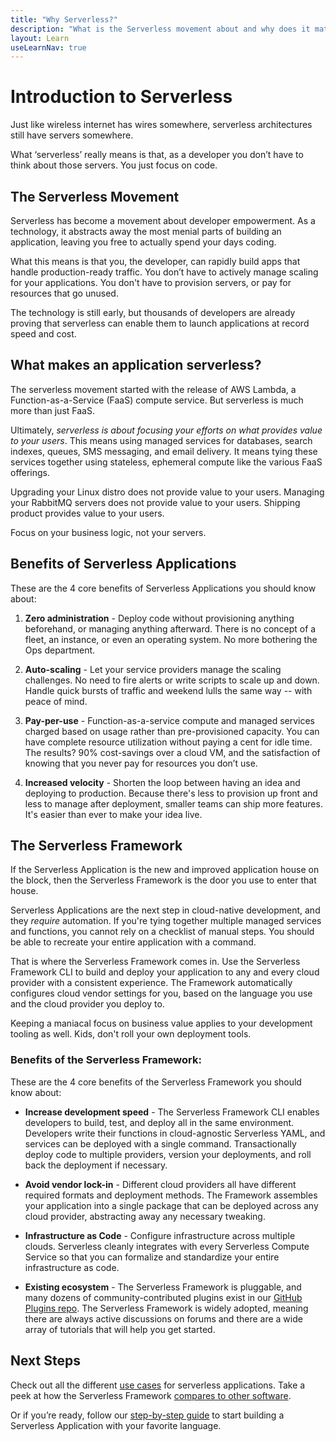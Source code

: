 ```yaml
---
title: "Why Serverless?"
description: "What is the Serverless movement about and why does it matter?"
layout: Learn
useLearnNav: true
---
```


# Introduction to Serverless

Just like wireless internet has wires somewhere, serverless architectures still have servers somewhere.

What ‘serverless’ really means is that, as a developer you don’t have to think about those servers. You just focus on code.

## The Serverless Movement

Serverless has become a movement about developer empowerment. As a technology, it abstracts away the most menial parts of building an application, leaving you free to actually spend your days coding.

What this means is that you, the developer, can rapidly build apps that handle production-ready traffic. You don’t have to actively manage scaling for your applications. You don't have to provision servers, or pay for resources that go unused.

The technology is still early, but thousands of developers are already proving that serverless can enable them to launch applications at record speed and cost.

## What makes an application serverless?

The serverless movement started with the release of AWS Lambda, a Function-as-a-Service (FaaS) compute service. But serverless is much more than just FaaS.

Ultimately, _serverless is about focusing your efforts on what provides value to your users_. This means using managed services for databases, search indexes, queues, SMS messaging, and email delivery. It means tying these services together using stateless, ephemeral compute like the various FaaS offerings.

Upgrading your Linux distro does not provide value to your users. Managing your RabbitMQ servers does not provide value to your users. Shipping product provides value to your users.

Focus on your business logic, not your servers.

## Benefits of Serverless Applications

These are the 4 core benefits of Serverless Applications you should know about:

1. **Zero administration** - Deploy code without provisioning anything beforehand, or managing anything afterward. There is no concept of a fleet, an instance, or even an operating system. No more bothering the Ops department.

2. **Auto-scaling** - Let your service providers manage the scaling challenges. No need to fire alerts or write scripts to scale up and down. Handle quick bursts of traffic and weekend lulls the same way -- with peace of mind.

3. **Pay-per-use** - Function-as-a-service compute and managed services charged based on usage rather than pre-provisioned capacity. You can have complete resource utilization without paying a cent for idle time. The results? 90% cost-savings over a cloud VM, and the satisfaction of knowing that you never pay for resources you don’t use.

4. **Increased velocity** - Shorten the loop between having an idea and deploying to production. Because there's less to provision up front and less to manage after deployment, smaller teams can ship more features. It's easier than ever to make your idea live.

## The Serverless Framework

If the Serverless Application is the new and improved application house on the block, then the Serverless Framework is the door you use to enter that house.

Serverless Applications are the next step in cloud-native development, and they _require_ automation. If you're tying together multiple managed services and functions, you cannot rely on a checklist of manual steps. You should be able to recreate your entire application with a command.

That is where the Serverless Framework comes in. Use the Serverless Framework CLI to build and deploy your application to any and every cloud provider with a consistent experience. The Framework automatically configures cloud vendor settings for you, based on the language you use and the cloud provider you deploy to.

Keeping a maniacal focus on business value applies to your development tooling as well. Kids, don't roll your own deployment tools.

### Benefits of the Serverless Framework:

These are the 4 core benefits of the Serverless Framework you should know about:

* **Increase development speed** - The Serverless Framework CLI enables developers to build, test, and deploy all in the same environment. Developers write their functions in cloud-agnostic Serverless YAML, and services can be deployed with a single command. Transactionally deploy code to multiple providers, version your deployments, and roll back the deployment if necessary.

* **Avoid vendor lock-in** - Different cloud providers all have different required formats and deployment methods. The Framework assembles your application into a single package that can be deployed across any cloud provider, abstracting away any necessary tweaking.

* **Infrastructure as Code** - Configure infrastructure across multiple clouds. Serverless cleanly integrates with every Serverless Compute Service so that you can formalize and standardize your entire infrastructure as code.

* **Existing ecosystem** - The Serverless Framework is pluggable, and many dozens of community-contributed plugins exist in our [GitHub Plugins repo](https://github.com/serverless/plugins). The Serverless Framework is widely adopted, meaning there are always active discussions on forums and there are a wide array of tutorials that will help you get started.

## Next Steps

Check out all the different [use cases](./use-cases.md) for serverless applications. Take a peek at how the Serverless Framework [compares to other software](./comparisons.md).

Or if you’re ready, follow our [step-by-step guide](./quick-start) to start building a Serverless Application with your favorite language.
